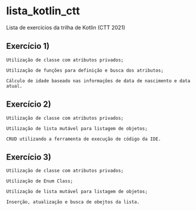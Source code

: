 # lista_kotlin_ctt
Lista de exercícios da trilha de Kotlin (CTT 2021)

## Exercício 1) 

    Utilização de classe com atributos privados;

    Utilização de funções para definição e busca dos atributos;
             
    Cálculo de idade baseado nas informações de data de nascimento e data atual.
             
             
## Exercício 2) 
    Utilização de classe com atributos privados;

    Utilização de lista mutável para listagem de objetos;
             
    CRUD utilizando a ferramenta de execução de código da IDE.
             
            
## Exercício 3) 
    Utilização de classe com atributos privados;

    Utilização de Enum Class;
             
    Utilização de lista mutável para listagem de objetos;
             
    Inserção, atualização e busca de obejtos da lista.
          
